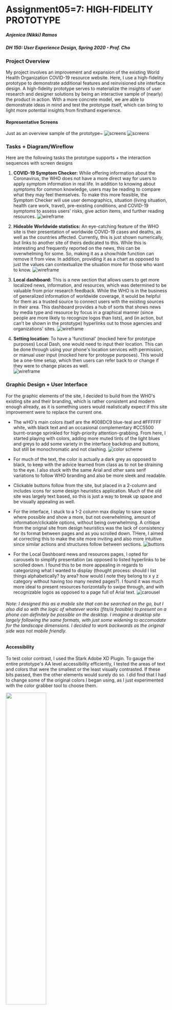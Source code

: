 # Assignment05=7: HIGH-FIDELITY PROTOTYPE
##### Anjenica (Nikki) Ramos
##### DH 150: User Experience Design, Spring 2020 - Prof. Cho

### Project Overview
My project involves an improvement and expansion of the existing World Health Organization COVID-19 resource website. Here, I use a high-fidelity prototype to demonstrate additional features and reinvisioned site interface design. A high-fidelity prototype serves to materialize the insights of user research and designer solutions by being an interactive sample of (nearly) the product in action. With a more concrete model, we are able to demonstrate ideas in mind and test the prototype itself, which can bring to light more potential insights from firsthand experience. 

#### Representative Screens
Just as an overview sample of the prototype~
![screens](photos/07.rep1.png)
![screens](photos/07.rep2.png)



### Tasks + Diagram/Wireflow

Here are the following tasks the prototype supports + the interaction sequences with screen designs

1) **COVID-19 Symptom Checker:** While offering information about the Coronavirus, the WHO does not have a more direct way for users to apply symptom information in real life. In addition to knowing about symptoms for common knowledge, users may be reading to compare what they may feel themselves. To make this more feasible, the Symptom Checker will use user demographics, situation (living situation, health care work, travel), pre-existing conditions, and COVID-19 symptoms to assess users' risks, give action items, and further reading resources. 
![wireframe](photos/07.wire1.png)

2) **Hideable Worldwide statistics:** An eye-catching feature of the WHO site is their presentation of worldwide COVID-19 cases and deaths, as well as the countries affected. Currently, this is just shown numerically, but links to another site of theirs dedicated to this. While this is interesting and frequently reported on the news, this can be overwhelming for some. So, making it as a show/hide function can remove it from view. In addition, providing it as a chart as opposed to just the values can contextualize the situation more for those who want to know.
![wireframe](photos/07.wire2.png)

3) **Local dashboard:** This is a new section that allows users to get more localized news, information, and resources, which was determined to be valuable from prior research feedback. While the WHO is in the business of generalized information of worldwide coverage, it would be helpful for them as a trusted source to connect users with the existing sources in their area. This dashboard provides a hub of sorts that shows news by media type and resource by focus in a graphical manner (since people are more likely to recognize logos than lists), and (in action, but can't be shown in the prototype) hyperlinks out to those agencies and organizations' sites. 
![wireframe](photos/07.wire3.png)

4) **Setting location:** To have a 'functional' (mocked here for prototype purposes) Local Dash, one would need to input their location. This can be done through using your phone's location services with permission, or manual user input (mocked here for protoype purposes). This would be a one-time setup, which then users can refer back to or change if they were to change places as well.  
![wireframe](photos/07.wire4.png)


### Graphic Design + User Interface 
For the graphic elements of the site, I decided to build from the WHO's existing site and their branding, which is rather consistent and modern enough already, as it is something users would realistically expect if this site improvement were to replace the current one. 
- The wHO's main colors itself are the #008DC9 blue-teal and #FFFFFF white, with black text and an occasional complementary #CC5500 burnt-orange sprinkled for high-priority attention-grabbing. From here, I started playing with colors, adding more muted tints of the light blues and greys to add some variety in the interface backdrop and buttons, but still be monochromatic and not clashing. 
![color scheme](photos/07.colors.png)

- For much of the text, the color is actually a dark grey as opposed to black, to keep with the advice learned from class as to not be straining to the eye. I also stuck with the same Arial and other sans serif variations to follow WHO branding and also be more sleek and readable. 
- Clickable buttons follow from the site, but placed in a 2-column and includes icons for some design heuristics application. Much of the old site was largely text based, so this is just a way to break up space and be visually appealing as well.
- For the interface, I stuck to a 1-2 column max display to save space where possible and show a more, but not overwhelming, amount of information/clickable options, without being overwhelming. A critique from the orignal site from design heuristics was the lack of consistency for its format between pages and as you scrolled down. THere, I aimed at correcting this to make the site more inviting and also more intuitive since similar actions and structures follow between sections. 
![buttons](photos/07.gui1.png)

- For the Local Dashboard news and resources pages, I opted for carousels to simplify presentation (as opposed to listed hyperlinks to be scrolled down. I found this to be more appealing in regards to categorizing what I wanted to display (thought process: should I list things alphabetically? by area? how would I note they belong to x y z category without having too many nested pages?). I found it was much more ideal to present resources horizontally to swipe through, and with recognizable logos as opposed to a page full of Arial text. 
![carousel](photos/07.caro.PNG)

###### Note: I designed this as a mobile site that can be searched on the go, but I also did so with the logic of whatever works (fits/is feasible) to present on a phone can definitely be possible on the desktop. I imagine a desktop site largely following the same formats, with just some widening to accomodate for the landscape dimensions. I decided to work backwards as the original side was not mobile friendly. 


#### Accessibility
To test color contrast, I used the Stark Adobe XD Plugin. To gauge the entire prototype's AA level accessibility efficiently, I tested the areas of text and colors that were the smallest or the least visually contrasted. If these bits passed, then the other elements would surely do so. I did find that I had to change some of the original colors I began using, as I just experimented with the color grabber tool to choose them. 

<img src="https://github.com/nkkrms/DH150-AnjenicaRamos/blob/master/photos/07.access1.png" width="50%" height="50%"> 
<img src="https://github.com/nkkrms/DH150-AnjenicaRamos/blob/master/photos/07.access2.png" width="50%" height="50%">
<img src="https://github.com/nkkrms/DH150-AnjenicaRamos/blob/master/photos/07.access3.png" width="50%" height="50%">
<img src="https://github.com/nkkrms/DH150-AnjenicaRamos/blob/master/photos/07.access4.png" width="50%" height="50%">


### Interactive Prototype:

Prototypes can be found through these links: [symptom checker + pandemic statistics]() and [local dash + location settings]()


#### Impression Test
0: No evidence of the impression test
+1: Provide the evidence of impression test with the raw data (video/audio recording) or the quotation/transcript
+1: Summary of findings 


#### In-Class Cognitive Walkthrough
Here is the feedback I received from 3 other classmates during our cognitive walkthrough and critique, based on what was written in the form submitted (shorthand) and then a brief summary of our verbal exchange.

Any other comments?	
> ***Not too busy, not too overwhelming, professional.*** I also included the URL of the current WHO site so they were able to go on it and compare and they did find them to allign with one another. It was actually one of their comments that noted this is good because users would need to transition from one site to another and they should be alike in a way that keeps people comfortable. This resonated with me and I kept that in mind as I especially built on new features. I kept thinking what this would be like to a user who may have been familiar/primed by their experience of the old site - would they trust it still? would it be intuitive to follow?

Do you think the users can understand what this screen is about?
> ***understandable, yes, it's clearly labeled*** They noted how it's a clear heading in each place, but that maybe it can be 'jazzed up' more decoratively or outlined in some way. They did agree that I'd need a way to make the screen's name stand out, but not be too big and take up limited space.

Do you think the users can recognize this (interaction point/ information)?	
> ***clear where you have to click, but yes/no buttons might be too similar/mistaken with other buttons*** The points of interaction were clear, but that buttons of opposing options may look too alike to the listed options in the symptom checker, so that they can be pressed wrong. We briefly talked about how colors and placement may play a role. This led me to ultimately increase the space between listed options and buttons, as well as write out the explanations for yes/no meanings to be more explicit. 

Do you think the users can feel that the progress is being made toward what they want to achieve?	
> ***I think it'd be good to have a progress bar.*** While their feedback did cause me to consider adding a progress bar for the symptom checker, I decided against it logistically because of the varying directions a user's answers can lead them. The more extreme the case, the shorter it is because I asked for the more pressing symptoms first. So, not everyone taking it experiences the same set of questions, actually. But this sense of 'keeping track of where you are' and not being too deep into scrolling or nested pages stayed with me. As I revised pages, I thought of whether things needed to be presented a certain way - why a list? why 1 column or 2? can you retrace your steps to get back here? 

Is there anything inconsistent, missing, or confusing?
> ***back button, inconsistencies between making things centered or left leaning.*** I had home buttons, but was missing a back button for the symptom tracker, and how to just get back to the Local Dashboard from the pages within it. I asked if they thought it'd be useful, since I originally worried people would change their answers to not seem as sick, but then my groupmembers pointed out that's a personal choice with their consequences, but that it'd be more of an annoyance to accidentally make a mistake and have to restart. Also, it was noted to me that I should be more consistent with making text or button labels centered or alligned to the left side r to have a convention. So, for the pages' formats, things were centered if they were important information like headers, but left leaning if they were lists or if I wanted someone to start left-to-right while scanning like the carousel. Buttons similarly, centered ones are just like single-instructions like 'Begin' or 'Submit', while those with explanations are left-alligned. 

Any other comments?
> ***orange = emergency color, use as attention grabbers but don't overdo it.*** Piggybacking on another groupmembers' prototype which had some clashing colors, I got asked why I chose orange in some areas. I told them how it was already something on the site, and they said it's nice to draw attention, but sometimes does give off this sense of an emergency. I was told it's good for the symptom tracker and maybe ~if~ the advice is to get help, but describing the non-emergency recommendations as orange (which I originally did just for consistency, not even thinking of this) seems contradictory and uncessarily alarming. I asked if they think it should be anywhere else in the site, as the original site had orange scattered, they said no because it might lose its effect and/or be confused as a general brand color, which it's not. I asked if they thought red or yellow was better, they said no because red looks unflattering with the teal and yellow may present problems with readability, which I agreed. 


### Reflection:

I really enjoyed making the high-fidelity prototype! I felt it exciting to see your ideas manifest, but also found it really helpful to do the prior weeks' research and also the low-fidelity sketch to outline things instead of starting from scratch. Being most excited about the 'making' aspect of anything creative, my first instinct is to jump right into things, but this class has generally taught me the importance of proper setup. While this did take 1.5 weeks to make, it was not frustrating because I wasn't trying to conduct multiple steps at once (i.e. thinking about what users want, comparing the existing design with heuristics, testing it myself a billion times). I was able to have a clear aim having refined my project over the last couple weeks, and now was just about bringing it to life. 

This went smoothly in a sense that I literally learned Adobe XD last week, and that I'm astonished I was able to develop it this far with just practicing and looking up youtube tutorials. What I thought could be done in about 1-2 sittings really took hours upon each step because of the learning curve that just comes with the system, but, even in this single span of time, I feel like it was easy to pick up overall. I definitely underestimated the time it would take to make thorough decisions based on the feedback I received and that I definitely need to adjust my screen's brightness levels (lol). It also took quite some time to gather the real resources and news sources I wanted to feature in my Local Dashobard section -- I actually researched all those places and wanted it to appear legitimate. I discussed that too in my cognitive walkthough with my classmates, about the extra step of adding content to our prototypes that required research and formating. Will definitely learn to account for that in time management.

From prototype testing, I think I would need to adjust some pieces of text to make things just more readable, that, while they pass the AA guidelines, there's always more room for clarity. In terms of interaction, it's more of an animation thing, but also does address this sense of feedback, to have buttons change colors when something is selected across the prototype, that way users have a better sense of what they're doing and not just the screen changes. I'd play around with how to make dropdowns and dragging motions more realistic. I'd like to learn how to make effects like an opaqueness over pictures if you press or hover on it, or have a scrollable dropdown menu (if that's even possible).
